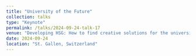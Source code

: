 ```yaml
---
title: "University of the Future"
collection: talks
type: "Keynote"
permalink: /talks/2024-09-24-talk-17
venue: "Developing HSG: How to find creative solutions for the university's future challenges?"
date: 2024-09-24
location: "St. Gallen, Switzerland"
---
```

